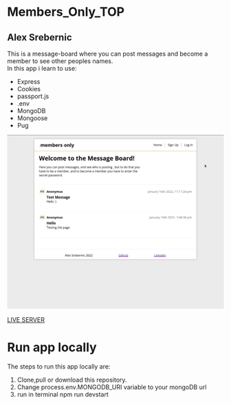# Members_Only_TOP
## Alex Srebernic      

This is a message-board where you can post messages and become a member to see other peoples names.   
In this app i learn to use:   
- Express
- Cookies
- passport.js
- .env
- MongoDB
- Mongoose   
- Pug

![](members-only.gif)

[LIVE SERVER](https://glacial-reef-98320.herokuapp.com/)

# Run app locally   
The steps to run this app locally are:  
1. Clone,pull or download this repository.
2. Change process.env.MONGODB_URI variable to your mongoDB url
3. run in terminal npm run devstart
